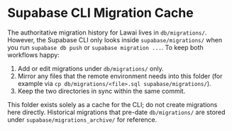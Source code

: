 # Supabase CLI Migration Cache

The authoritative migration history for Lawai lives in `db/migrations/`.  
However, the Supabase CLI only looks inside `supabase/migrations/` when you run
`supabase db push` or `supabase migration ...`. To keep both workflows happy:

1. Add or edit migrations under `db/migrations/` only.
2. Mirror any files that the remote environment needs into this folder (for
   example via `cp db/migrations/<file>.sql supabase/migrations/`).
3. Keep the two directories in sync within the same commit.

This folder exists solely as a cache for the CLI; do not create migrations here
directly. Historical migrations that pre-date `db/migrations/` are stored under
`supabase/migrations_archive/` for reference.
